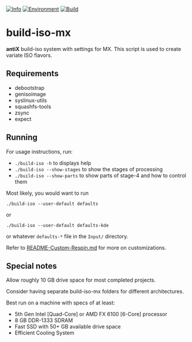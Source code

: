 [![Info](https://github.com/MX-Linux/build-iso-mx/actions/workflows/info.yml/badge.svg)](https://github.com/MX-Linux/build-iso-mx/actions/workflows/info.yml)
[![Environment](https://github.com/MX-Linux/build-iso-mx/actions/workflows/env.yml/badge.svg)](https://github.com/MX-Linux/build-iso-mx/actions/workflows/env.yml)
[![Build](https://github.com/MX-Linux/build-iso-mx/actions/workflows/build.yml/badge.svg)](https://github.com/MX-Linux/build-iso-mx/actions/workflows/build.yml)

# build-iso-mx
**antiX** build-iso system with settings for MX. This script is used to create variate ISO flavors.


## Requirements

- debootstrap
- genisoimage
- syslinux-utils
- squashfs-tools
- zsync
- expect


## Running

For usage instructions, run:

- `./build-iso -h` to displays help
- `./build-iso --show-stages` to show the stages of processing
- `./build-iso --show-parts` to show parts of stage-4 and how to control them

Most likely, you would want to run
````
./build-iso --user-default defaults
````
or
````
./build-iso --user-default defaults-kde
````
or whatever `defaults-*` file in the `Input/` directory.

Refer to [README-Custom-Respin.md](README-Custom-Respin.md) for more on customizations.


## Special notes

Allow roughly 10 GB drive space for most completed projects.

Consider having separate build-iso-mx folders for different architectures.

Best run on a machine with specs of at least:  
- 5th Gen Intel [Quad-Core] or AMD FX 6100 [6-Core] processor
- 8 GB DDR-1333 SDRAM
- Fast SSD with 50+ GB available drive space
- Efficient Cooling System

